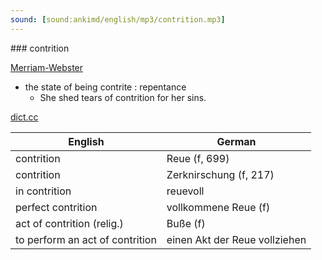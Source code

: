 ```yaml
---
sound: [sound:ankimd/english/mp3/contrition.mp3]
---
```


\### contrition

[Merriam-Webster](https://www.merriam-webster.com/dictionary/contrition)

- the state of being contrite : repentance
    - She shed tears of contrition for her sins.

[dict.cc](https://www.dict.cc/contrition)

| English        | German       |
| -------------- | ------------ |
| contrition | Reue (f, 699) |
| contrition | Zerknirschung (f, 217) |
| in contrition | reuevoll |
| perfect contrition | vollkommene Reue (f) |
| act of contrition (relig.) | Buße (f) |
| to perform an act of contrition | einen Akt der Reue vollziehen |
